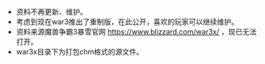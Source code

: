 - 资料不再更新、维护。
- 考虑到现在war3推出了重制版，在此公开，喜欢的玩家可以继续维护。
- 资料来源魔兽争霸3暴雪官网 https://www.blizzard.com/war3x/ ，现已无法打开。
- war3x目录下为打包chm格式的源文件。
